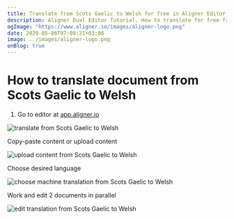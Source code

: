 ```yaml
---
title: Translate from Scots Gaelic to Welsh for free in Aligner Editor
description: Aligner Dual Editor Tutorial. How to translate for free from Scots Gaelic to Welsh. Aligner is multilingual document management platform. 
ogImage: "https://www.aligner.io/images/aligner-logo.png"
date: 2020-05-06T07:09:21+03:00
image: ../images/aligner-logo.png
onBlog: true
---
```


# How to translate document from Scots Gaelic to Welsh

1. Go to editor at [app.aligner.io](https://app.aligner.io "Aligner App web page")

![translate from Scots Gaelic to Welsh](../aligner-blank-editor.png "translate from Scots Gaelic to Welsh")

Copy-paste content or upload content

![upload content from Scots Gaelic to Welsh](../aligner-uploaded-document.png "upload content from Scots Gaelic to Welsh")

Choose desired language

![choose machine translation from Scots Gaelic to Welsh](../aligner-language-dropdown.png "choose machine translation from Scots Gaelic to Welsh")

Work and edit 2 documents in parallel

![edit translation from Scots Gaelic to Welsh](../aligner-double-sitded-editor.png "edit translation from Scots Gaelic to Welsh")

